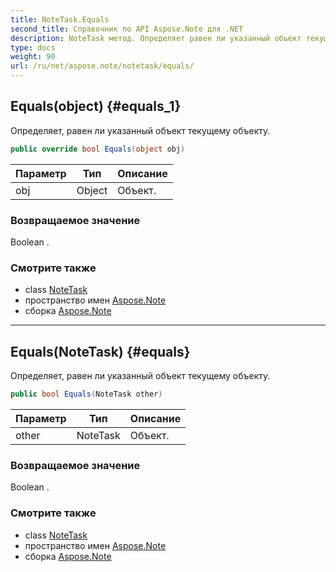 ```yaml
---
title: NoteTask.Equals
second_title: Справочник по API Aspose.Note для .NET
description: NoteTask метод. Определяет равен ли указанный объект текущему объекту.
type: docs
weight: 90
url: /ru/net/aspose.note/notetask/equals/
---
```

## Equals(object) {#equals_1}

Определяет, равен ли указанный объект текущему объекту.

```csharp
public override bool Equals(object obj)
```

| Параметр | Тип | Описание |
| --- | --- | --- |
| obj | Object | Объект. |

### Возвращаемое значение

Boolean .

### Смотрите также

* class [NoteTask](../)
* пространство имен [Aspose.Note](../../notetask/)
* сборка [Aspose.Note](../../../)

---

## Equals(NoteTask) {#equals}

Определяет, равен ли указанный объект текущему объекту.

```csharp
public bool Equals(NoteTask other)
```

| Параметр | Тип | Описание |
| --- | --- | --- |
| other | NoteTask | Объект. |

### Возвращаемое значение

Boolean .

### Смотрите также

* class [NoteTask](../)
* пространство имен [Aspose.Note](../../notetask/)
* сборка [Aspose.Note](../../../)



